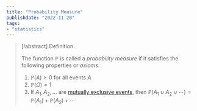 ```yaml
---
title: "Probability Measure"
publishdate: "2022-11-20"
tags:
- "statistics"
---
```


> [!abstract] Definition.
> 
> The function $\mathbb{P}$ is called a *probability measure* if it satisfies the following properties or *axioms*:
> 1. $\mathbb{P}(A) \geq 0$ for all events $A$
> 2. $\mathbb{P}(\Omega) = 1$
> 3. If $A_1, A_2, \dots$ are [mutually exclusive events](statistics/event.md), then $\mathbb{P}(A_1 \cup A_2 \cup \cdots) = \mathbb{P}(A_1) + \mathbb{P}(A_2) + \cdots$
